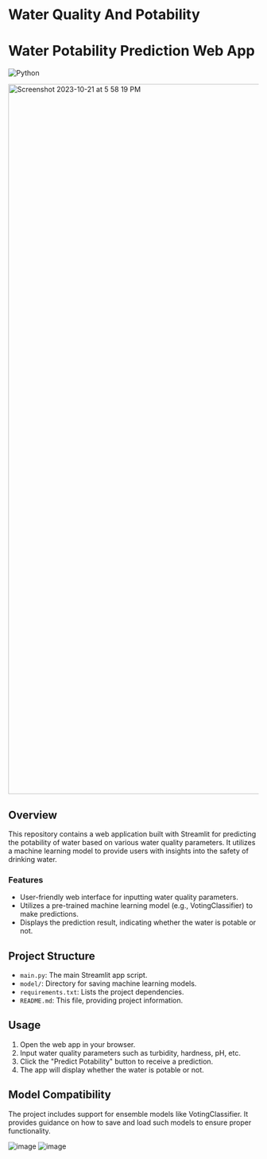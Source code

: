 # Water Quality And Potability
 
# Water Potability Prediction Web App

![Python](https://img.shields.io/badge/Python-3.7%2B-blue)

<img width="1430" alt="Screenshot 2023-10-21 at 5 58 19 PM" src="https://github.com/shubh1176/Water-Quality-And-Potability/assets/90206013/3c8b522d-7e30-4622-b27b-18ab3ee7c89b">

## Overview

This repository contains a web application built with Streamlit for predicting the potability of water based on various water quality parameters. It utilizes a machine learning model to provide users with insights into the safety of drinking water.

### Features

- User-friendly web interface for inputting water quality parameters.
- Utilizes a pre-trained machine learning model (e.g., VotingClassifier) to make predictions.
- Displays the prediction result, indicating whether the water is potable or not.

## Project Structure

- `main.py`: The main Streamlit app script.
- `model/`: Directory for saving machine learning models.
- `requirements.txt`: Lists the project dependencies.
- `README.md`: This file, providing project information.

## Usage

1. Open the web app in your browser.
2. Input water quality parameters such as turbidity, hardness, pH, etc.
3. Click the "Predict Potability" button to receive a prediction.
4. The app will display whether the water is potable or not.

## Model Compatibility

The project includes support for ensemble models like VotingClassifier. It provides guidance on how to save and load such models to ensure proper functionality.


![image](https://github.com/shubh1176/Water-Quality-And-Potability/assets/90206013/808d8c3b-675a-475f-a3d9-cf6886b2ddc5)
![image](https://github.com/shubh1176/Water-Quality-And-Potability/assets/90206013/8b813cfb-0aa4-44de-89ae-93cdc62c2fc1)

